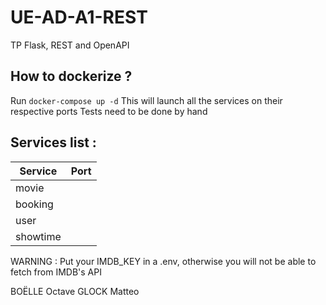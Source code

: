 # UE-AD-A1-REST

TP Flask, REST and OpenAPI

## How to dockerize ?

Run ```docker-compose up -d```
This will launch all the services on their respective ports
Tests need to be done by hand

## Services list :

|Service|Port|
|---|---|
|movie|   |
|booking|   |
|user|   |
|showtime| |

WARNING : Put your IMDB_KEY in a .env, otherwise you will not be able to fetch from IMDB's API

BOËLLE Octave
GLOCK Matteo
